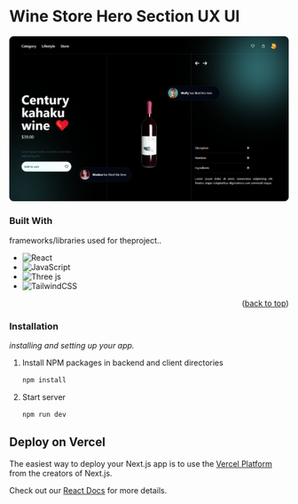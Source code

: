 # Wine Store Hero Section UX UI

![dp](https://github.com/senethmendis/wine-store-hero-section-ux-ui/blob/main/public/thumb.png)

### Built With

frameworks/libraries used for theproject..

- ![React](https://img.shields.io/badge/react-%2320232a.svg?style=for-the-badge&logo=react&logoColor=%2361DAFB)
- ![JavaScript](https://img.shields.io/badge/javascript-%23323330.svg?style=for-the-badge&logo=javascript&logoColor=%23F7DF1E)
- ![Three js](https://img.shields.io/badge/threejs-black?style=for-the-badge&logo=three.js&logoColor=white)
- ![TailwindCSS](https://img.shields.io/badge/tailwindcss-%2338B2AC.svg?style=for-the-badge&logo=tailwind-css&logoColor=white)

<p align="right">(<a href="#readme-top">back to top</a>)</p>

### Installation

_installing and setting up your app._

1. Install NPM packages in backend and client directories
   ```sh
   npm install
   ```
2. Start server
   ```sh
   npm run dev
   ```

## Deploy on Vercel

The easiest way to deploy your Next.js app is to use the [Vercel Platform](https://vercel.com/new?utm_medium=default-template&filter=next.js&utm_source=create-next-app&utm_campaign=create-next-app-readme) from the creators of Next.js.

Check out our [React Docs](https://react.dev/) for more details.
